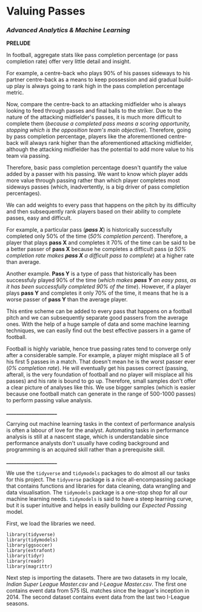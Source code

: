 # Valuing Passes
### _Advanced Analytics & Machine Learning_

**PRELUDE**

In football, aggregate stats like pass completion percentage (or pass completion rate) offer very little detail and insight. 

For example, a centre-back who plays 90% of his passes sideways to his partner centre-back as a means to keep possession and aid gradual build-up play is always going to rank high in the pass completion percentage metric. 

Now, compare the centre-back to an attacking midfielder who is always looking to feed through passes and final balls to the striker. Due to the nature of the attacking midfielder's passes, it is much more difficult to complete them (_because a completed pass means a scoring opportunity, stopping which is the opposition team's main objective_). Therefore, going by pass completion percentage, players like the aforementioned centre-back will always rank higher than the aforementioned attacking midfielder, although the attacking midfielder has the potential to add more value to his team via passing.

Therefore, basic pass completion percentage doesn't quantify the value added by a passer with his passing. We want to know which player adds more value through passing rather than which player completes most sideways passes (which, inadvertently, is a big driver of pass completion percentages).

We can add weights to every pass that happens on the pitch by its difficulty and then subsequently rank players based on their ability to complete passes, easy and difficult. 

For example, a particular pass (_**pass X**_) is historically successfully completed only 50% of the time (_50% completion percent_). Therefore, a player that plays **pass X** and completes it 70% of the time can be said to be a better passer of **pass X** because he completes a difficult pass (_a 50% completion rate makes **pass X** a difficult pass to complete_) at a higher rate than average.

Another example. **Pass Y** is a type of pass that historically has been successfuly played 90% of the time (_which makes **pass Y** an easy pass, as it has been successfully completed 90% of the time_). However, if a player plays **pass Y** and completes it only 70% of the time, it means that he is a worse passer of **pass Y** than the average player.

This entire scheme can be added to every pass that happens on a football pitch and we can subsequently separate good passers from the average ones. With the help of a huge sample of data and some machine learning techniques, we can easily find out the best effective passers in a game of football.

Football is highly variable, hence true passing rates tend to converge only after a considerable sample. For example, a player might misplace all 5 of his first 5 passes in a match. That doesn't mean he is the worst passer ever (_0% completion rate_). He will eventually get his passes correct (passing, afterall, is the very foundation of football and no player will misplace all his passes) and his rate is bound to go up. Therefore, small samples don't offer a clear picture of analyses like this. We use bigger samples (which is easier because one football match can generate in the range of 500-1000 passes) to perform passing value analysis.

**____________________**

Carrying out machine learning tasks in the context of performance analysis is often a labour of love for the analyst. Automating tasks in performance analysis is still at a nascent stage, which is understandable since performance analysts don't usually have coding background and programming is an acquired skill rather than a prerequisite skill.

**____________________**

We use the `tidyverse` and `tidymodels` packages to do almost all our tasks for this project. The `tidyverse` package is a nice all-encompassing package that contains functions and libraries for data cleaning, data wrangling and data visualisation. The `tidymodels` package is a one-stop shop for all our machine learning needs. `tidymodels` is said to have a steep learning curve, but it is super intuitive and helps in easily building our *_Expected Passing_* model.

First, we load the libraries we need.

```
library(tidyverse) 
library(tidymodels)
library(ggsoccer)
library(extrafont)
library(tidyr)
library(readr)
library(magrittr)
```
Next step is importing the datasets. There are two datasets in my locale, _Indian Super League Master.csv_ and _I-League Master.csv_. The first one contains event data from 575 ISL matches since the league's inception in 2014. The second dataset contains event data from the last two I-League seasons.





